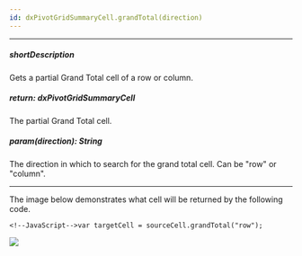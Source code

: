 ```yaml
---
id: dxPivotGridSummaryCell.grandTotal(direction)
---
```

---
##### shortDescription
Gets a partial Grand Total cell of a row or column.

##### return: dxPivotGridSummaryCell
The partial Grand Total cell.

##### param(direction): String
The direction in which to search for the grand total cell. Can be "row" or "column".

---
The image below demonstrates what cell will be returned by the following code.

    <!--JavaScript-->var targetCell = sourceCell.grandTotal("row");

![](/Content/images/doc/19_1/DataGrid/PivotGrid_GT.png)